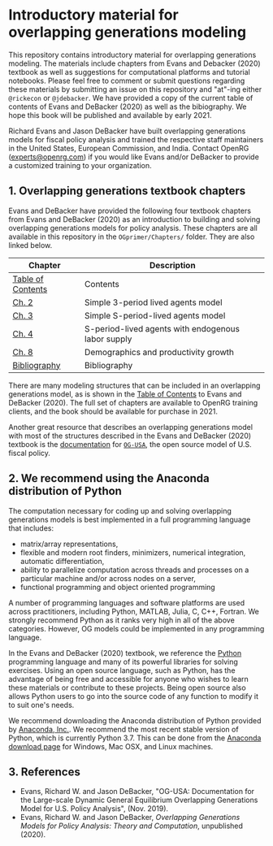 # Introductory material for overlapping generations modeling

This repository contains introductory material for overlapping generations modeling. The materials include chapters from Evans and Debacker (2020) textbook as well as suggestions for computational platforms and tutorial notebooks. Please feel free to comment or submit questions regarding these materials by submitting an issue on this repository and "at"-ing either `@rickecon` or `@jdebacker`. We have provided a copy of the current table of contents of Evans and DeBacker (2020) as well as the bibiography. We hope this book will be published and available by early 2021.

Richard Evans and Jason DeBacker have built overlapping generations models for fiscal policy analysis and trained the respective staff maintainers in the United States, European Commission, and India. Contact OpenRG (experts@openrg.com) if you would like Evans and/or DeBacker to provide a customized training to your organization.


## 1. Overlapping generations textbook chapters

Evans and DeBacker have provided the following four textbook chapters from Evans and DeBacker (2020) as an introduction to building and solving overlapping generations models for policy analysis. These chapters are all available in this repository in the `OGprimer/Chapters/` folder. They are also linked below.

| Chapter           | Description  |
|-------------------|--------------|
| [Table of Contents](https://github.com/rickecon/OGprimer/blob/ignore/Chapters/OGtext_toc.pdf) | Contents     |
| [Ch. 2](https://github.com/rickecon/OGprimer/blob/ignore/Chapters/OGtext_ch02.pdf) | Simple 3-period lived agents model |
| [Ch. 3](https://github.com/rickecon/OGprimer/blob/ignore/Chapters/OGtext_ch03.pdf) | Simple S-period-lived agents model |
| [Ch. 4](https://github.com/rickecon/OGprimer/blob/ignore/Chapters/OGtext_ch04.pdf) | S-period-lived agents with endogenous labor supply |
| [Ch. 8](https://github.com/rickecon/OGprimer/blob/ignore/Chapters/OGtext_ch08.pdf) | Demographics and productivity growth |
| [Bibliography](https://github.com/rickecon/OGprimer/blob/ignore/Chapters/OGtext_bib.pdf) | Bibliography |

There are many modeling structures that can be included in an overlapping generations model, as is shown in the [Table of Contents](https://github.com/rickecon/OGprimer/blob/ignore/Chapters/OGtext_toc.pdf) to Evans and DeBacker (2020). The full set of chapters are available to OpenRG training clients, and the book should be available for purchase in 2021.

Another great resource that describes an overlapping generations model with most of the structures described in the Evans and DeBacker (2020) textbook is the [documentation](https://github.com/PSLmodels/OG-USA/blob/master/docs/OGUSAdoc.pdf) for [`OG-USA`](https://github.com/PSLmodels/OG-USA), the open source model of U.S. fiscal policy.


## 2. We recommend using the Anaconda distribution of Python

The computation necessary for coding up and solving overlapping generations models is best implemented in a full programming language that includes:
* matrix/array representations,
* flexible and modern root finders, minimizers, numerical integration, automatic differentiation,
* ability to parallelize computation across threads and processes on a particular machine and/or across nodes on a server,
* functional programming and object oriented programming

A number of programming languages and software platforms are used across practitioners, including Python, MATLAB, Julia, C, C++, Fortran. We strongly recommend Python as it ranks very high in all of the above categories. However, OG models could be implemented in any programming language.

In the Evans and DeBacker (2020) textbook, we reference the [Python](https://www.python.org/) programming language and many of its powerful libraries for solving exercises. Using an open source language, such as Python, has the advantage of being free and accessible for anyone who wishes to learn these materials or contribute to these projects. Being open source also allows Python users to go into the source code of any function to modify it to suit one's needs.

We recommend downloading the Anaconda distribution of Python provided by [Anaconda, Inc.](https://www.anaconda.com/distribution/). We recommend the most recent stable version of Python, which is currently Python 3.7. This can be done from the [Anaconda download page](https://www.anaconda.com/distribution/) for Windows, Mac OSX, and Linux machines.


## 3. References
* Evans, Richard W. and Jason DeBacker, "OG-USA: Documentation for the Large-scale Dynamic General Equilibrium Overlapping Generations Model for U.S. Policy Analysis", (Nov. 2019).
* Evans, Richard W. and Jason DeBacker, *Overlapping Generations Models for Policy Analysis: Theory and Computation*, unpublished (2020).
